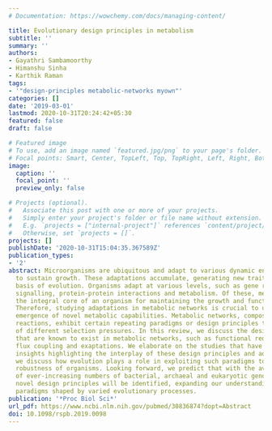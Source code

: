 ```yaml
---
# Documentation: https://wowchemy.com/docs/managing-content/

title: Evolutionary design principles in metabolism
subtitle: ''
summary: ''
authors:
- Gayathri Sambamoorthy
- Himanshu Sinha
- Karthik Raman
tags:
- '"design-principles metabolic-networks myown"'
categories: []
date: '2019-03-01'
lastmod: 2020-10-31T20:24:42+05:30
featured: false
draft: false

# Featured image
# To use, add an image named `featured.jpg/png` to your page's folder.
# Focal points: Smart, Center, TopLeft, Top, TopRight, Left, Right, BottomLeft, Bottom, BottomRight.
image:
  caption: ''
  focal_point: ''
  preview_only: false

# Projects (optional).
#   Associate this post with one or more of your projects.
#   Simply enter your project's folder or file name without extension.
#   E.g. `projects = ["internal-project"]` references `content/project/deep-learning/index.md`.
#   Otherwise, set `projects = []`.
projects: []
publishDate: '2020-10-31T15:04:35.367589Z'
publication_types:
- '2'
abstract: Microorganisms are ubiquitous and adapt to various dynamic environments
  to sustain growth. These adaptations accumulate, generating new traits forming the
  basis of evolution. Organisms adapt at various levels, such as gene regulation,
  signalling, protein-protein interactions and metabolism. Of these, metabolism forms
  the integral core of an organism for maintaining the growth and function of a cell.
  Therefore, studying adaptations in metabolic networks is crucial to understand the
  emergence of novel metabolic capabilities. Metabolic networks, composed of enzyme-catalysed
  reactions, exhibit certain repeating paradigms or design principles that arise out
  of different selection pressures. In this review, we discuss the design principles
  that are known to exist in metabolic networks, such as functional redundancy, modularity,
  flux coupling and exaptations. We elaborate on the studies that have helped gain
  insights highlighting the interplay of these design principles and adaptation. Further,
  we discuss how evolution plays a role in exploiting such paradigms to enhance the
  robustness of organisms. Looking forward, we predict that with the availability
  of ever-increasing numbers of bacterial, archaeal and eukaryotic genomic sequences,
  novel design principles will be identified, expanding our understanding of these
  paradigms shaped by varied evolutionary processes.
publication: '*Proc Biol Sci*'
url_pdf: https://www.ncbi.nlm.nih.gov/pubmed/30836874?dopt=Abstract
doi: 10.1098/rspb.2019.0098
---
```

